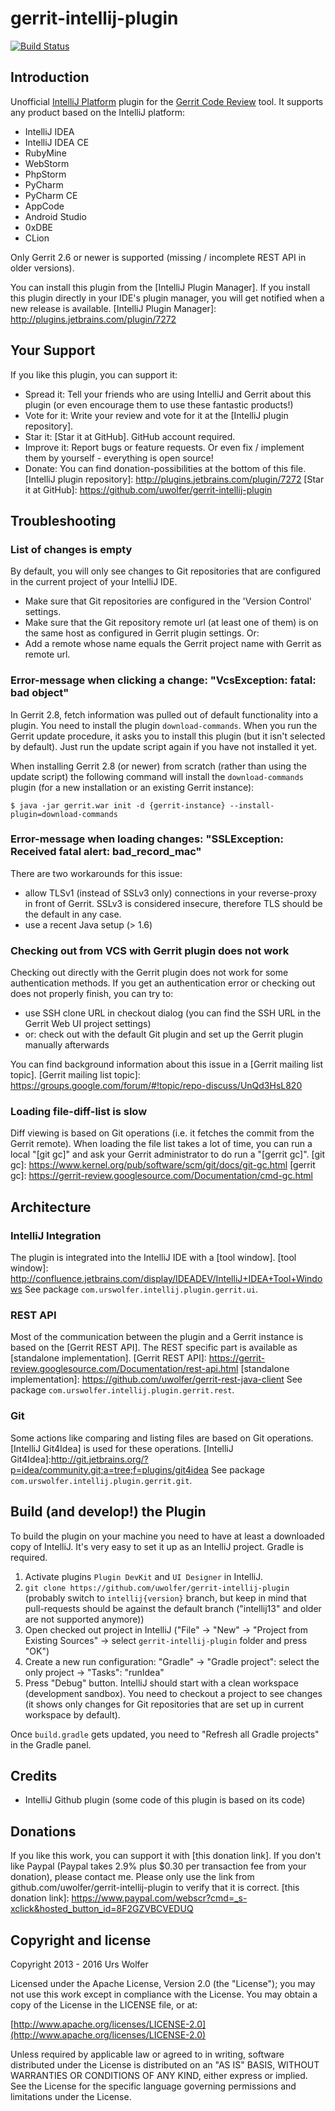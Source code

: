 gerrit-intellij-plugin
======================

[![Build Status](https://travis-ci.org/uwolfer/gerrit-intellij-plugin.svg?branch=intellij14)](https://travis-ci.org/uwolfer/gerrit-intellij-plugin)

Introduction
-----------

Unofficial [IntelliJ Platform] plugin for the [Gerrit Code Review] tool. It supports any product based on the IntelliJ platform:
* IntelliJ IDEA
* IntelliJ IDEA CE
* RubyMine
* WebStorm
* PhpStorm
* PyCharm
* PyCharm CE
* AppCode
* Android Studio
* 0xDBE
* CLion

Only Gerrit 2.6 or newer is supported (missing / incomplete REST API in older versions).

[IntelliJ Platform]: http://www.jetbrains.com/idea/
[Gerrit Code Review]: https://www.gerritcodereview.com/

You can install this plugin from the [IntelliJ Plugin Manager].
If you install this plugin directly in your IDE's plugin manager, you will get notified when a new release is available.
[IntelliJ Plugin Manager]: http://plugins.jetbrains.com/plugin/7272

Your Support
------------
If you like this plugin, you can support it:
* Spread it: Tell your friends who are using IntelliJ and Gerrit about this plugin (or even encourage them to use these fantastic products!)
* Vote for it: Write your review and vote for it at the [IntelliJ plugin repository].
* Star it: [Star it at GitHub]. GitHub account required.
* Improve it: Report bugs or feature requests. Or even fix / implement them by yourself - everything is open source!
* Donate: You can find donation-possibilities at the bottom of this file.
[IntelliJ plugin repository]: http://plugins.jetbrains.com/plugin/7272
[Star it at GitHub]: https://github.com/uwolfer/gerrit-intellij-plugin

Troubleshooting
---------------
### List of changes is empty
By default, you will only see changes to Git repositories that are configured in the current project of your IntelliJ IDE.
* Make sure that Git repositories are configured in the 'Version Control' settings.
* Make sure that the Git repository remote url (at least one of them) is on the same host as configured in Gerrit plugin settings. Or:
* Add a remote whose name equals the Gerrit project name with Gerrit as remote url.

### Error-message when clicking a change: "VcsException: fatal: bad object"
In Gerrit 2.8, fetch information was pulled out of default functionality into a plugin.
You need to install the plugin <code>download-commands</code>. When you run the Gerrit update procedure, it asks you to install
this plugin (but it isn't selected by default). Just run the update script again if you have not installed it yet.

When installing Gerrit 2.8 (or newer) from scratch (rather than using the update script) the following command will install the
<code>download-commands</code> plugin (for a new installation or an existing Gerrit instance):

    $ java -jar gerrit.war init -d {gerrit-instance} --install-plugin=download-commands


### Error-message when loading changes: "SSLException: Received fatal alert: bad_record_mac"
There are two workarounds for this issue:
* allow TLSv1 (instead of SSLv3 only) connections in your reverse-proxy in front of Gerrit. SSLv3 is considered insecure, therefore TLS should be the default in any case.
* use a recent Java setup (> 1.6)

### Checking out from VCS with Gerrit plugin does not work
Checking out directly with the Gerrit plugin does not work for some authentication methods. If you get an authentication
error or checking out does not properly finish, you can try to:
* use SSH clone URL in checkout dialog (you can find the SSH URL in the Gerrit Web UI project settings)
* or: check out with the default Git plugin and set up the Gerrit plugin manually afterwards

You can find background information about this issue in a [Gerrit mailing list topic].
[Gerrit mailing list topic]: https://groups.google.com/forum/#!topic/repo-discuss/UnQd3HsL820

### Loading file-diff-list is slow
Diff viewing is based on Git operations (i.e. it fetches the commit from the Gerrit remote). When loading the file list
takes a lot of time, you can run a local "[git gc]" and ask your Gerrit administrator to do run a "[gerrit gc]".
[git gc]: https://www.kernel.org/pub/software/scm/git/docs/git-gc.html
[gerrit gc]: https://gerrit-review.googlesource.com/Documentation/cmd-gc.html

Architecture
------------
### IntelliJ Integration
The plugin is integrated into the IntelliJ IDE with a [tool window].
[tool window]: http://confluence.jetbrains.com/display/IDEADEV/IntelliJ+IDEA+Tool+Windows
See package <code>com.urswolfer.intellij.plugin.gerrit.ui</code>.

### REST API
Most of the communication between the plugin and a Gerrit instance is based on the [Gerrit REST API].
The REST specific part is available as [standalone implementation].
[Gerrit REST API]: https://gerrit-review.googlesource.com/Documentation/rest-api.html
[standalone implementation]: https://github.com/uwolfer/gerrit-rest-java-client
See package <code>com.urswolfer.intellij.plugin.gerrit.rest</code>.

### Git
Some actions like comparing and listing files are based on Git operations. [IntelliJ Git4Idea] is used for these operations.
[IntelliJ Git4Idea]:http://git.jetbrains.org/?p=idea/community.git;a=tree;f=plugins/git4idea
See package <code>com.urswolfer.intellij.plugin.gerrit.git</code>.


Build (and develop!) the Plugin
------------------

To build the plugin on your machine you need to have at least a downloaded copy of IntelliJ.
It's very easy to set it up as an IntelliJ project. Gradle is required.

1. Activate plugins ```Plugin DevKit``` and ```UI Designer``` in IntelliJ.
2. ```git clone https://github.com/uwolfer/gerrit-intellij-plugin``` (probably switch to ```intellij{version}``` branch, but keep in mind that pull-requests should be against the default branch ("intellij13" and older are not supported anymore))
3. Open checked out project in IntelliJ ("File" -> "New" -> "Project from Existing Sources" -> select ```gerrit-intellij-plugin``` folder and press "OK")
4. Create a new run configuration: "Gradle" -> "Gradle project": select the only project -> "Tasks": "runIdea"
5. Press "Debug" button. IntelliJ should start with a clean workspace (development sandbox). You need to checkout a
   project to see changes (it shows only changes for Git repositories that are set up in current workspace by default).

Once ```build.gradle``` gets updated, you need to "Refresh all Gradle projects" in the Gradle panel.


Credits
------
* IntelliJ Github plugin (some code of this plugin is based on its code)


Donations
--------
If you like this work, you can support it with [this donation link]. If you don't like Paypal
(Paypal takes 2.9% plus $0.30 per transaction fee from your donation), please contact me.
Please only use the link from github.com/uwolfer/gerrit-intellij-plugin to verify that it is correct.
[this donation link]: https://www.paypal.com/webscr?cmd=_s-xclick&hosted_button_id=8F2GZVBCVEDUQ


Copyright and license
--------------------

Copyright 2013 - 2016 Urs Wolfer

Licensed under the Apache License, Version 2.0 (the "License");
you may not use this work except in compliance with the License.
You may obtain a copy of the License in the LICENSE file, or at:

  [http://www.apache.org/licenses/LICENSE-2.0](http://www.apache.org/licenses/LICENSE-2.0)

Unless required by applicable law or agreed to in writing, software
distributed under the License is distributed on an "AS IS" BASIS,
WITHOUT WARRANTIES OR CONDITIONS OF ANY KIND, either express or implied.
See the License for the specific language governing permissions and
limitations under the License.
